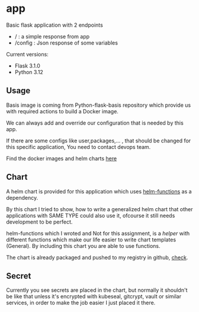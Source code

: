 # app
Basic flask application with 2 endpoints
- /       : a simple response from app
- /config : Json response of some variables

Current versions:
* Flask 3.1.0
* Python 3.12

## Usage
Basis image is coming from Python-flask-basis repository which provide us with required actions to build a Docker image.

We can always add and override our configuration that is needed by this app.

If there are some configs like user,packages,... , that should be changed for this specific application, You need to contact devops team.

Find the docker images and helm charts [here](ghcr.io/hosein-yousefii/mytomorrows)

## Chart
A helm chart is provided for this application which uses [helm-functions](ghcr.io/hosein-yousefii/mytomorrows/charts/helm-functions:1.0.0) 
as a dependency.

By this chart I tried to show, how to write a generalized helm chart that other applications with SAME TYPE could also use it, ofcourse it still 
needs development to be perfect.

helm-functions which I wroted and Not for this assignment, is a _helper_ with different functions which make our life easier to write 
chart templates (General). By including this chart you are able to use functions.

The chart is already packaged and pushed to my registry in github, [check](ghcr.io/hosein-yousefii/mytomorrows).

## Secret
Currently you see secrets are placed in the chart, but normally it shouldn't be like that unless it's encrypted with kubeseal, gitcrypt, vault or 
similar services, in order to make the job easier I just placed it there.
